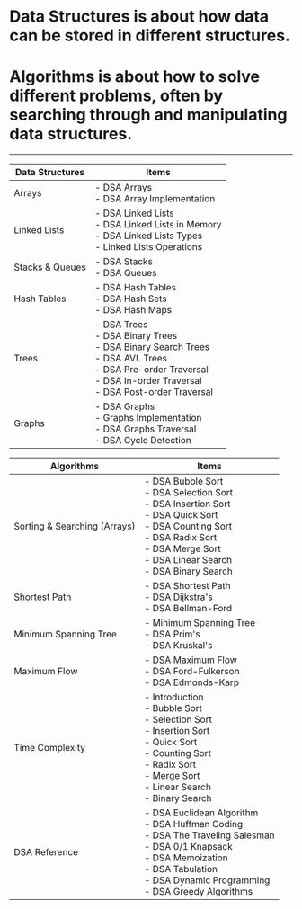 # Data Structures is about how data can be stored in different structures.

# Algorithms is about how to solve different problems, often by searching through and manipulating data structures.


---

| Data Structures | Items |
|---|---|
| Arrays | - DSA Arrays<br>- DSA Array Implementation |
| Linked Lists | - DSA Linked Lists<br>- DSA Linked Lists in Memory<br>- DSA Linked Lists Types<br>- Linked Lists Operations |
| Stacks & Queues | - DSA Stacks<br>- DSA Queues |
| Hash Tables | - DSA Hash Tables<br>- DSA Hash Sets<br>- DSA Hash Maps |
| Trees | - DSA Trees<br>- DSA Binary Trees<br>- DSA Binary Search Trees<br>- DSA AVL Trees<br>- DSA Pre-order Traversal<br>- DSA In-order Traversal<br>- DSA Post-order Traversal |
| Graphs | - DSA Graphs<br>- Graphs Implementation<br>- DSA Graphs Traversal<br>- DSA Cycle Detection |

| Algorithms | Items |
|---|---|
| Sorting & Searching (Arrays) | - DSA Bubble Sort<br>- DSA Selection Sort<br>- DSA Insertion Sort<br>- DSA Quick Sort<br>- DSA Counting Sort<br>- DSA Radix Sort<br>- DSA Merge Sort<br>- DSA Linear Search<br>- DSA Binary Search |
| Shortest Path | - DSA Shortest Path<br>- DSA Dijkstra's<br>- DSA Bellman-Ford |
| Minimum Spanning Tree | - Minimum Spanning Tree<br>- DSA Prim's<br>- DSA Kruskal's |
| Maximum Flow | - DSA Maximum Flow<br>- DSA Ford-Fulkerson<br>- DSA Edmonds-Karp |
| Time Complexity | - Introduction<br>- Bubble Sort<br>- Selection Sort<br>- Insertion Sort<br>- Quick Sort<br>- Counting Sort<br>- Radix Sort<br>- Merge Sort<br>- Linear Search<br>- Binary Search |
| DSA Reference | - DSA Euclidean Algorithm<br>- DSA Huffman Coding<br>- DSA The Traveling Salesman<br>- DSA 0/1 Knapsack<br>- DSA Memoization<br>- DSA Tabulation<br>- DSA Dynamic Programming<br>- DSA Greedy Algorithms |
